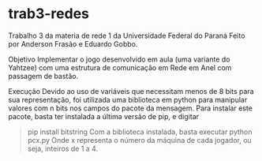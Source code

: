 # trab3-redes
Trabalho 3 da materia de rede 1 da Universidade Federal do Paraná
Feito por Anderson Frasão e Eduardo Gobbo.

Objetivo
Implementar o jogo desenvolvido em aula (uma variante do Yahtzee) com uma estrutura
de comunicação em Rede em Anel com passagem de bastão.

Execução
Devido ao uso de variáveis que necessitam menos de 8 bits para sua representação, foi utilizada uma biblioteca em python para manipular valores com n bits nos campos do pacote da mensagem. Para instalar este pacote, basta ter instalada a última versão de pip, e digitar
>pip install bitstring
Com a biblioteca instalada, basta executar 
> python pcx.py
Onde x representa o número da máquina de cada jogador, ou seja, inteiros de 1 a 4.
